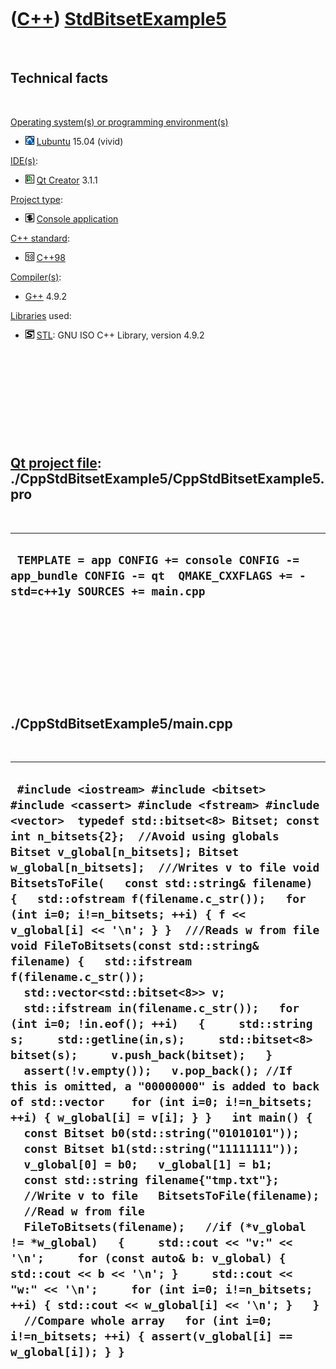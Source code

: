 
 

 

 

 

 

([C++](Cpp.md)) [StdBitsetExample5](CppStdBitsetExample5.md)
==============================================================

 

Technical facts
---------------

 

[Operating system(s) or programming environment(s)](CppOs.md)

-   ![Lubuntu](PicLubuntu.png) [Lubuntu](CppLubuntu.md) 15.04 (vivid)

[IDE(s)](CppIde.md):

-   ![Qt Creator](PicQtCreator.png) [Qt Creator](CppQtCreator.md) 3.1.1

[Project type](CppQtProjectType.md):

-   ![console](PicConsole.png) [Console
    application](CppConsoleApplication.md)

[C++ standard](CppStandard.md):

-   ![C++98](PicCpp98.png) [C++98](Cpp98.md)

[Compiler(s)](CppCompiler.md):

-   [G++](CppGpp.md) 4.9.2

[Libraries](CppLibrary.md) used:

-   ![STL](PicStl.png) [STL](CppStl.md): GNU ISO C++ Library, version
    4.9.2

 

 

 

 

 

[Qt project file](CppQtProjectFile.md): ./CppStdBitsetExample5/CppStdBitsetExample5.pro
----------------------------------------------------------------------------------------

 

  -------------------------------------------------------------------------------------------------------------------------
  ` TEMPLATE = app CONFIG += console CONFIG -= app_bundle CONFIG -= qt  QMAKE_CXXFLAGS += -std=c++1y SOURCES += main.cpp`
  -------------------------------------------------------------------------------------------------------------------------

 

 

 

 

 

./CppStdBitsetExample5/main.cpp
-------------------------------

 

  ------------------------------------------------------------------------------------------------------------------------------------------------------------------------------------------------------------------------------------------------------------------------------------------------------------------------------------------------------------------------------------------------------------------------------------------------------------------------------------------------------------------------------------------------------------------------------------------------------------------------------------------------------------------------------------------------------------------------------------------------------------------------------------------------------------------------------------------------------------------------------------------------------------------------------------------------------------------------------------------------------------------------------------------------------------------------------------------------------------------------------------------------------------------------------------------------------------------------------------------------------------------------------------------------------------------------------------------------------------------------------------------------------------------------------------------------------------------------------------------------------------------------------------------------------------------------------
  ` #include <iostream> #include <bitset> #include <cassert> #include <fstream> #include <vector>  typedef std::bitset<8> Bitset; const int n_bitsets{2};  //Avoid using globals Bitset v_global[n_bitsets]; Bitset w_global[n_bitsets];  ///Writes v to file void BitsetsToFile(   const std::string& filename) {   std::ofstream f(filename.c_str());   for (int i=0; i!=n_bitsets; ++i) { f << v_global[i] << '\n'; } }  ///Reads w from file void FileToBitsets(const std::string& filename) {   std::ifstream f(filename.c_str());   std::vector<std::bitset<8>> v;   std::ifstream in(filename.c_str());   for (int i=0; !in.eof(); ++i)   {     std::string s;     std::getline(in,s);     std::bitset<8> bitset(s);     v.push_back(bitset);   }   assert(!v.empty());   v.pop_back(); //If this is omitted, a "00000000" is added to back of std::vector    for (int i=0; i!=n_bitsets; ++i) { w_global[i] = v[i]; } }   int main() {   const Bitset b0(std::string("01010101"));   const Bitset b1(std::string("11111111"));   v_global[0] = b0;   v_global[1] = b1;    const std::string filename{"tmp.txt"};    //Write v to file   BitsetsToFile(filename);    //Read w from file   FileToBitsets(filename);   //if (*v_global != *w_global)   {     std::cout << "v:" << '\n';     for (const auto& b: v_global) { std::cout << b << '\n'; }     std::cout << "w:" << '\n';     for (int i=0; i!=n_bitsets; ++i) { std::cout << w_global[i] << '\n'; }   }   //Compare whole array   for (int i=0; i!=n_bitsets; ++i) { assert(v_global[i] == w_global[i]); } }`
  ------------------------------------------------------------------------------------------------------------------------------------------------------------------------------------------------------------------------------------------------------------------------------------------------------------------------------------------------------------------------------------------------------------------------------------------------------------------------------------------------------------------------------------------------------------------------------------------------------------------------------------------------------------------------------------------------------------------------------------------------------------------------------------------------------------------------------------------------------------------------------------------------------------------------------------------------------------------------------------------------------------------------------------------------------------------------------------------------------------------------------------------------------------------------------------------------------------------------------------------------------------------------------------------------------------------------------------------------------------------------------------------------------------------------------------------------------------------------------------------------------------------------------------------------------------------------------

 

 

 

 

 

 

